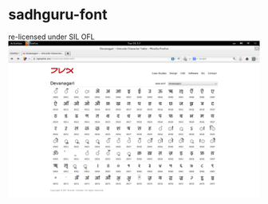 # sadhguru-font
re-licensed under SIL OFL
![](https://raw.githubusercontent.com/fastrizwaan/sadhguru-font/master/sadhguru.png)
